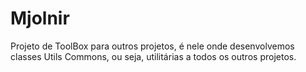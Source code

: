 # Mjolnir
Projeto de ToolBox para outros projetos, é nele onde desenvolvemos classes Utils Commons, ou seja, utilitárias a todos os outros projetos.
